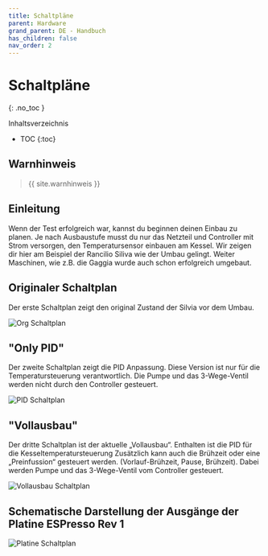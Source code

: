 ```yaml
---
title: Schaltpläne
parent: Hardware
grand_parent: DE - Handbuch
has_children: false
nav_order: 2
---
```


# Schaltpläne
{: .no_toc }

Inhaltsverzeichnis

* TOC
{:toc}

## Warnhinweis

> {{ site.warnhinweis }}

## Einleitung

Wenn der Test erfolgreich war, kannst du beginnen deinen Einbau zu planen. Je nach Ausbaustufe musst du nur das Netzteil und Controller mit Strom versorgen, den Temperatursensor einbauen am Kessel. Wir zeigen dir hier am Beispiel der Rancilio Siliva wie der Umbau gelingt. Weiter Maschinen, wie z.B. die Gaggia wurde auch schon erfolgreich umgebaut.

## Originaler Schaltplan

Der erste Schaltplan zeigt den original Zustand der Silvia vor dem Umbau.

![Org Schaltplan](http://rancilio-pid.de/wp-content/uploads/2018/10/Rancilio-Cable-Original-1.jpg)

## "Only PID"

Der zweite Schaltplan zeigt die PID Anpassung.
Diese Version ist nur für die Temperatursteuerung verantwortlich.
Die Pumpe und das 3-Wege-Ventil werden nicht durch den Controller gesteuert.

![PID Schaltplan](http://rancilio-pid.de/wp-content/uploads/2019/12/Screenshot-at-Dez.-11-11-16-33-1536x1168.png)

## "Vollausbau"

Der dritte Schaltplan ist der aktuelle „Vollausbau“.
Enthalten ist die PID für die Kesseltemperatursteuerung
Zusätzlich kann auch die Brühzeit oder eine „Preinfussion“ gesteuert werden. (Vorlauf-Brühzeit, Pause, Brühzeit).
Dabei werden Pumpe und das 3-Wege-Ventil vom Controller gesteuert.

![Vollausbau Schaltplan](http://rancilio-pid.de/wp-content/uploads/2019/12/Screenshot-at-Dez.-11-11-12-33-1536x1147.png)

## Schematische Darstellung der Ausgänge der Platine ESPresso Rev 1

![Platine Schaltplan](http://rancilio-pid.de/wp-content/uploads/2018/10/Rancilio-Cable-Page-4.jpg)
